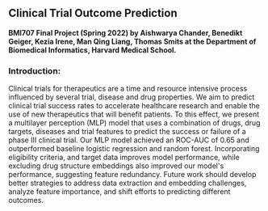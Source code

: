 ## Clinical Trial Outcome Prediction
**BMI707 Final Project (Spring 2022) by Aishwarya Chander, Benedikt Geiger, Kezia Irene, Man Qing Liang, Thomas Smits at the Department of Biomedical Informatics, Harvard Medical School.**

### Introduction: 
Clinical trials for therapeutics are a time and resource intensive process influenced by several trial, disease and drug properties. We aim to predict clinical trial success rates to accelerate healthcare research and enable the use of new therapeutics that will benefit patients. To this effect, we present a multilayer perception (MLP) model that uses a combination of drugs, drug targets, diseases and trial features to predict the success or failure of a phase III clinical trial. Our MLP model achieved an ROC-AUC of 0.65 and outperformed baseline logistic regression and random forest. Incorporating eligibility criteria, and target data improves model performance, while excluding drug structure embeddings also improved our model's performance, suggesting feature redundancy. Future work should develop better strategies to address data extraction and embedding challenges, analyze feature importance, and shift efforts to predicting different outcomes.
